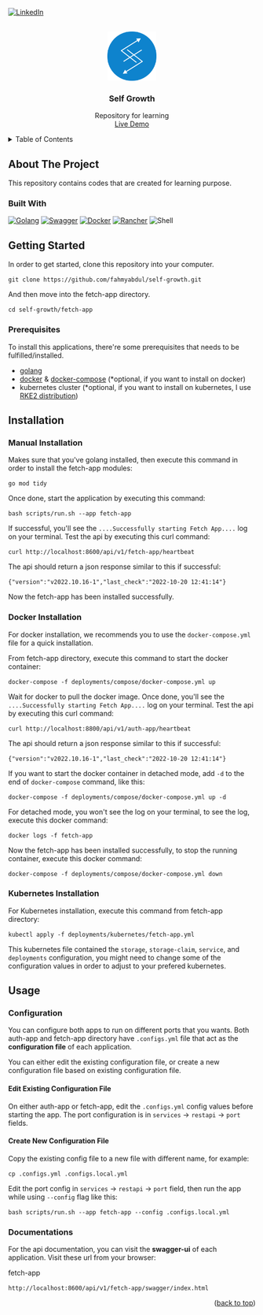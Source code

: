 <a name="readme-top"></a>
[![LinkedIn][linkedin-shield]][linkedin-url]
<!-- PROJECT LOGO -->
<br />
<div align="center">
  <a href="https://github.com/github_username/repo_name">
    <img src="../assets/img/flg-round.png" alt="Logo" width="100" height="100">
  </a>

<h3 align="center">Self Growth</h3>

  <p align="center">
    Repository for learning
    <br />
    <a href="http://sir-avdul.ddns.net:8600/api/v1/fetch-app/swagger/index.html" target="_blank">Live Demo</a>
  </p>
</div>


<!-- TABLE OF CONTENTS -->
<details>
  <summary>Table of Contents</summary>
  <ol>
    <li>
      <a href="#about-the-project">About The Project</a>
      <ul>
        <li><a href="#built-with">Built With</a></li>
      </ul>
      <ul>
        <li><a href="#system-diagram">System Diagram</a></li>
      </ul>
    </li>
    <li>
      <a href="#getting-started">Getting Started</a>
      <ul>
        <li><a href="#prerequisites">Prerequisites</a></li>
      </ul>
    </li>
    <li>
        <a href="#auth-app-installation">Auth App Installation</a>
        <ul>
            <li><a href="#auth-manual-installation">Manual Installation</a></li>
        </ul>
        <ul>
            <li><a href="#auth-docker-installation">Docker Installation</a></li>
        </ul>
        <ul>
            <li><a href="#auth-kubernetes-installation">Kubernetes Installation</a></li>
        </ul>
    </li>
    <li>
        <a href="#fetch-app-installation">Fetch App Installation</a>
        <ul>
            <li><a href="#fetch-manual-installation">Manual Installation</a></li>
        </ul>
        <ul>
            <li><a href="#fetch-docker-installation">Docker Installation</a></li>
        </ul>
        <ul>
            <li><a href="#fetch-kubernetes-installation">Kubernetes Installation</a></li>
        </ul>
    </li>
    <li>
        <a href="#usage">Usage</a>
        <ul>
            <li><a href="#usage-configuration">Configuration</a></li>
            <li>
              <a href="#usage-documentations">Documentations</a>
              <ul>
                <li><a href="#usage-step-by-step">Step By Step Usage</a></li>
              </ul>
            </li>
        </ul>
    </li>
  </ol>
</details>

<!-- ABOUT THE PROJECT -->
## About The Project
This repository contains codes that are created for learning purpose. 

### Built With

[![Golang][Golang-lang]][Golang-url] [![Swagger][Swagger]][Swagger-url] [![Docker][Docker]][Docker-url] [![Rancher][Rancher]][Rancher-url] ![Shell]

<!-- GETTING STARTED -->
## Getting Started
In order to get started, clone this repository into your computer.
```
git clone https://github.com/fahmyabdul/self-growth.git
```
And then move into the fetch-app directory.
```
cd self-growth/fetch-app
```

### Prerequisites
To install this applications, there're some prerequisites that needs to be fulfilled/installed.
* <a href="https://go.dev/doc/install">golang</a>
* <a href="https://docs.docker.com/engine/install/">docker</a> & <a href="https://docs.docker.com/compose/install/">docker-compose</a> (*optional, if you want to install on docker)
* kubernetes cluster (*optional, if you want to install on kubernetes, I use <a href="https://docs.rke2.io/">RKE2 distribution</a>)

## Installation

<h3 id="fetch-manual-installation">Manual Installation</h3>

Makes sure that you've golang installed, then execute this command in order to install the fetch-app modules:
```
go mod tidy
```
Once done, start the application by executing this command:
```
bash scripts/run.sh --app fetch-app
```
If successful, you'll see the `....Successfully starting Fetch App....` log on your terminal. Test the api by executing this curl command:
```
curl http://localhost:8600/api/v1/fetch-app/heartbeat
```
The api should return a json response similar to this if successful:
```
{"version":"v2022.10.16-1","last_check":"2022-10-20 12:41:14"}
```
Now the fetch-app has been installed successfully.

<h3 id="fetch-docker-installation">Docker Installation</h3>

For docker installation, we recommends you to use the `docker-compose.yml` file for a quick installation.

From fetch-app directory, execute this command to start the docker container:
```
docker-compose -f deployments/compose/docker-compose.yml up
```
Wait for docker to pull the docker image. Once done, you'll see the `....Successfully starting Fetch App....` log on your terminal. Test the api by executing this curl command:
```
curl http://localhost:8800/api/v1/auth-app/heartbeat
```
The api should return a json response similar to this if successful:
```
{"version":"v2022.10.16-1","last_check":"2022-10-20 12:41:14"}
```
If you want to start the docker container in detached mode, add `-d` to the end of `docker-compose` command, like this:
```
docker-compose -f deployments/compose/docker-compose.yml up -d
```
For detached mode, you won't see the log on your terminal, to see the log, execute this docker command:
```
docker logs -f fetch-app
```
Now the fetch-app has been installed successfully, to stop the running container, execute this docker command:
```
docker-compose -f deployments/compose/docker-compose.yml down
```

<h3 id="fetch-kubernetes-installation">Kubernetes Installation</h3>

For Kubernetes installation, execute this command from fetch-app directory:
```
kubectl apply -f deployments/kubernetes/fetch-app.yml
```
This kubernetes file contained the `storage`, `storage-claim`, `service`, and `deployments` configuration, you might need to change some of the configuration values in order to adjust to your prefered kubernetes.

<!-- USAGE -->
## Usage

<h3 id="usage-configuration">Configuration</h3>

You can configure both apps to run on different ports that you wants. Both auth-app and fetch-app directory have `.configs.yml` file that act as the **configuration file** of each application. 

You can either edit the existing configuration file, or create a new configuration file based on existing configuration file.

<h4 id="usage-edit-existing">Edit Existing Configuration File</h4>

On either auth-app or fetch-app, edit the `.configs.yml` config values before starting the app. The port configuration is in `services` -> `restapi` -> `port` fields.

<h4 id="usage-edit-existing">Create New Configuration File</h4>

Copy the existing config file to a new file with different name, for example:
```
cp .configs.yml .configs.local.yml
```
Edit the port config in `services` -> `restapi` -> `port` field, then run the app while using `--config` flag like this:
```
bash scripts/run.sh --app fetch-app --config .configs.local.yml
```



<h3 id="usage-documentations">Documentations</h3>

For the api documentation, you can visit the **swagger-ui** of each application. Visit these url from your browser:

fetch-app
```
http://localhost:8600/api/v1/fetch-app/swagger/index.html
```


<p align="right">(<a href="#readme-top">back to top</a>)</p>




<!-- MARKDOWN LINKS & IMAGES -->
<!-- https://www.markdownguide.org/basic-syntax/#reference-style-links -->
[linkedin-shield]: https://img.shields.io/badge/-LinkedIn-black.svg?style=for-the-badge&logo=linkedin&colorB=555
[linkedin-url]: https://linkedin.com/in/fahmyabdul
[product-screenshot]: images/screenshot.png
[Golang-lang]: https://img.shields.io/badge/go-%2300ADD8.svg?style=for-the-badge&logo=go&logoColor=white
[Golang-url]: https://go.dev/
[Python-lang]:https://img.shields.io/badge/python-3670A0?style=for-the-badge&logo=python&logoColor=ffdd54
[Python-url]: https://www.python.org/
[Docker]:https://img.shields.io/badge/docker-%230db7ed.svg?style=for-the-badge&logo=docker&logoColor=white
[Docker-url]: https://www.docker.com/
[Rancher]: https://img.shields.io/badge/rancher-%230075A8.svg?style=for-the-badge&logo=rancher&logoColor=white
[Rancher-url]: https://www.rancher.com/
[Swagger]: https://img.shields.io/badge/-Swagger-%23Clojure?style=for-the-badge&logo=swagger&logoColor=white
[Swagger-url]: https://swagger.io/
[Shell]: https://img.shields.io/badge/shell_script-%23121011.svg?style=for-the-badge&logo=gnu-bash&logoColor=white
